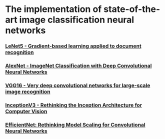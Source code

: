 # The implementation of state-of-the-art image classification neural networks

### [LeNet5 - Gradient-based learning applied to document recognition](lenet5/)

### [AlexNet - ImageNet Classification with Deep Convolutional Neural Networks](alexnet/)

### [VGG16 - Very deep convolutional networks for large-scale image recognition](vgg/)

### [InceptionV3 - Rethinking the Inception Architecture for Computer Vision](inceptionv3/)

### [EfficientNet: Rethinking Model Scaling for Convolutional Neural Networks](efficientnet/)